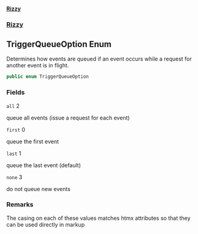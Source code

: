 #### [Rizzy](index 'index')
### [Rizzy](Rizzy 'Rizzy')

## TriggerQueueOption Enum

Determines how events are queued if an event occurs while a request for another event is in flight.

```csharp
public enum TriggerQueueOption
```
### Fields

<a name='Rizzy.TriggerQueueOption.all'></a>

`all` 2

queue all events (issue a request for each event)

<a name='Rizzy.TriggerQueueOption.first'></a>

`first` 0

queue the first event

<a name='Rizzy.TriggerQueueOption.last'></a>

`last` 1

queue the last event (default)

<a name='Rizzy.TriggerQueueOption.none'></a>

`none` 3

do not queue new events

### Remarks
The casing on each of these values matches htmx attributes so that they can be used directly in markup